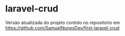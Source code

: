# laravel-crud
Versão atualizada do projeto contido no repositório em https://github.com/SamuelNunesDev/first-laravel-crud
